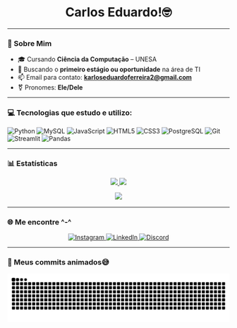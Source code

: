 <h1 align="center"> Carlos Eduardo!🤓 </h1>

---

### 🚀 Sobre Mim
- 🎓 Cursando **Ciência da Computação** – UNESA
- 👀 Buscando o **primeiro estágio ou oportunidade** na área de TI
- 📫 Email para contato: **karloseduardoferreira2@gmail.com**
- ⚧️ Pronomes: **Ele/Dele**

---

### 💻 Tecnologias que estudo e utilizo:
![Python](https://img.shields.io/badge/Python-3670A0?style=for-the-badge&logo=python&logoColor=fff)
![MySQL](https://img.shields.io/badge/MySQL-00000F?style=for-the-badge&logo=mysql&logoColor=white)
![JavaScript](https://img.shields.io/badge/JavaScript-F7DF1E?style=for-the-badge&logo=javascript&logoColor=black)
![HTML5](https://img.shields.io/badge/HTML5-E34F26?style=for-the-badge&logo=html5&logoColor=white)
![CSS3](https://img.shields.io/badge/CSS3-1572B6?style=for-the-badge&logo=css3&logoColor=white)
![PostgreSQL](https://img.shields.io/badge/PostgreSQL-316192?style=for-the-badge&logo=postgresql&logoColor=white)
![Git](https://img.shields.io/badge/Git-F05032?style=for-the-badge&logo=git&logoColor=white)
![Streamlit](https://img.shields.io/badge/Streamlit-FF4B4B?style=for-the-badge&logo=streamlit&logoColor=white)
![Pandas](https://img.shields.io/badge/Pandas-150458?style=for-the-badge&logo=pandas&logoColor=white)

---

### 📊 Estatísticas

<p align="center">
  <a href="https://github.com/Carloseduardo-dev">
    <img height="180em" src="https://github-readme-stats.vercel.app/api?username=Carloseduardo-dev&show_icons=true&theme=radical&count_private=true&hide_border=true" />
    <img height="180em" src="https://github-readme-stats.vercel.app/api/top-langs/?username=Carloseduardo-dev&layout=compact&theme=radical&hide_border=true" />
  </a>
</p>

<p align="center">
  <a href="https://github.com/Carloseduardo-dev">
    <img width="90%" src="https://github-readme-streak-stats.herokuapp.com/?user=Carloseduardo-dev&theme=radical&hide_border=true" />
  </a>
</p>

---

### 🌐 Me encontre ^-^

<p align="center">
  <a href="https://www.instagram.com/lm_caduu?igsh=Znd3NG1mdGhqNm54&utm_source=qr" target="_blank">
    <img alt="Instagram" src="https://img.shields.io/badge/Instagram-E4405F?style=for-the-badge&logo=instagram&logoColor=white"/>
  </a>
  <a href="https://linkedin.com/in/carlos-eduardo-ferreira-132295200" target="_blank">
    <img alt="LinkedIn" src="https://img.shields.io/badge/LinkedIn-0077B5?style=for-the-badge&logo=linkedin&logoColor=white"/>
  </a>
  <a href="https://discord.com/users/1126712893275869264" target="_blank">
    <img alt="Discord" src="https://img.shields.io/badge/Discord-5865F2?style=for-the-badge&logo=discord&logoColor=white"/>
  </a>
</p>

---

### 🐍 Meus commits animados😅

![snake gif](https://github.com/Carloseduardo-dev/Carloseduardo-dev/blob/output/github-snake.svg)
